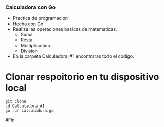 ### Calculadora con Go

- Practica de programacion
- Hecha con Go
- Realiza las operaciones basicas de matematicas.
	- Suma
	- Resta
	- Multiplicacion
	- Division
- En la carpeta Calculadora_#1 encontraras todo el codigo. 


# Clonar respoitorio en tu dispositivo local 
	git clone
	cd Calculadora_#1
	go run calculadora.go

#Fin